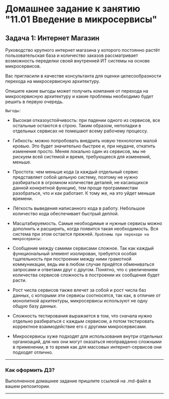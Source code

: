 # Домашнее задание к занятию "11.01 Введение в микросервисы"

## Задача 1: Интернет Магазин

Руководство крупного интернет магазина у которого постоянно растёт пользовательская база и количество заказов рассматривает возможность переделки своей внутренней ИТ системы на основе микросервисов. 

Вас пригласили в качестве консультанта для оценки целесообразности перехода на микросервисную архитектуру. 

Опишите какие выгоды может получить компания от перехода на микросервисную архитектуру и какие проблемы необходимо будет решить в первую очередь.

`Выгоды:`
* Высокая отказоустойчивость: при падении одного из сервисов, все остальные остаются в строю. Таким образом, неполадки в отдельных сервисах не помешают всему рабочему процессу.
* Гибкость: можно попробовать внедрить новую технологию малой кровью. Это будет значительно быстрее и, при неудаче, откатить изменения просто. Меняя локально один из сервисов, мы не рискуем всей системой и время, требующееся для изменений, меньше.
* Простота: чем меньше кода (а каждый отдельный сервис представляет собой цельную систему, поэтому не нужно разбираться в огромном количестве деталей, не касающихся данной конкретной функции), тем проще программистам разобраться, что и как работает. К тому же, на это уйдет меньше времени.
* Лёгкость выведения написанного кода в работу. Небольшое количество кода обеспечивает быстрый деплой.
* Масштабируемость. Самые необходимые и нужные сервисы можно дополнить и расширить, когда появится такая необходимость. Вся система при этом остается прежней.
`Проблемы при переходе на микросервисы:`

* Сообщение между самими сервисами сложное. Так как каждый функциональный элемент изолирован, требуется особая тщательность при построении между ними грамотной коммуникации, ведь им в любом случае придётся обмениваться запросами и ответами друг с другом. Понятно, что с увеличением количества сервисов сложность в построении их сообщения будет расти.
* Рост числа сервисов также влечет за собой и рост числа баз данных, с которыми эти сервисы соотносятся, так как, в отличие от монолитной архитектуры, микросервисы используют не одну общую базу данных.
* Сложность тестирования выражается в том, что сначала нужно отдельно разбираться с каждым сервисом, а потом тестировать корректное взаимодействие его с другими микросервисами.
* Микросервисы хуже подходят для использования внутри отдельных организаций, для них они могут оказаться неоправданно сложными в применении, в то время как для массовых интернет-сервисов они подходят отлично.

---

### Как оформить ДЗ?

Выполненное домашнее задание пришлите ссылкой на .md-файл в вашем репозитории.

---